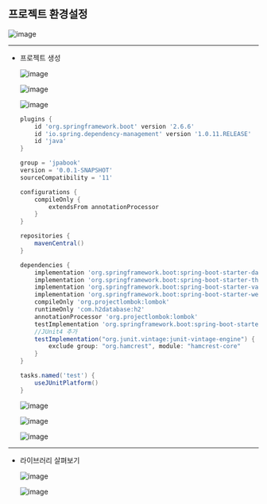 ## **프로젝트 환경설정**

![image](https://user-images.githubusercontent.com/79301439/163145647-1ef8e9a0-dc1f-4623-8893-78c05c866693.png)

***
  * 프로젝트 생성
    
    ![image](https://user-images.githubusercontent.com/79301439/163154043-00ce86ea-3454-4fe7-82db-649cb60d5b07.png)
    
    ![image](https://user-images.githubusercontent.com/79301439/163154236-7dd81e20-286d-4f3c-a91b-87d91002b7e7.png)
    
    ![image](https://user-images.githubusercontent.com/79301439/163154504-1b4cd426-53d4-43c4-99d5-13ef3c6ca6ed.png)
    
    ```gradle
    plugins {
        id 'org.springframework.boot' version '2.6.6'
        id 'io.spring.dependency-management' version '1.0.11.RELEASE'
        id 'java'
    }

    group = 'jpabook'
    version = '0.0.1-SNAPSHOT'
    sourceCompatibility = '11'

    configurations {
        compileOnly {
            extendsFrom annotationProcessor
        }
    }

    repositories {
        mavenCentral()
    }

    dependencies {
        implementation 'org.springframework.boot:spring-boot-starter-data-jpa'
        implementation 'org.springframework.boot:spring-boot-starter-thymeleaf'
        implementation 'org.springframework.boot:spring-boot-starter-validation'
        implementation 'org.springframework.boot:spring-boot-starter-web'
        compileOnly 'org.projectlombok:lombok'
        runtimeOnly 'com.h2database:h2'
        annotationProcessor 'org.projectlombok:lombok'
        testImplementation 'org.springframework.boot:spring-boot-starter-test'
        //JUnit4 추가
        testImplementation("org.junit.vintage:junit-vintage-engine") {
            exclude group: "org.hamcrest", module: "hamcrest-core"
        }
    }

    tasks.named('test') {
        useJUnitPlatform()
    }
    ```
    
    ![image](https://user-images.githubusercontent.com/79301439/163154756-a6595d44-27c9-4a25-910d-342f17c12318.png)
    
    ![image](https://user-images.githubusercontent.com/79301439/163154934-013408d5-309c-470a-8b91-79c44e31d126.png)
    
    ![image](https://user-images.githubusercontent.com/79301439/163154993-eaa6d571-7b9d-4b4f-95c0-be4e18952c47.png)

***
  * 라이브러리 살펴보기
    
    ![image](https://user-images.githubusercontent.com/79301439/163158265-6c794e8a-285b-4943-8eb9-1f21a64591f2.png)
    
    ![image](https://user-images.githubusercontent.com/79301439/163158328-862059ab-3c66-488a-9f09-fb18d0b0973a.png)

